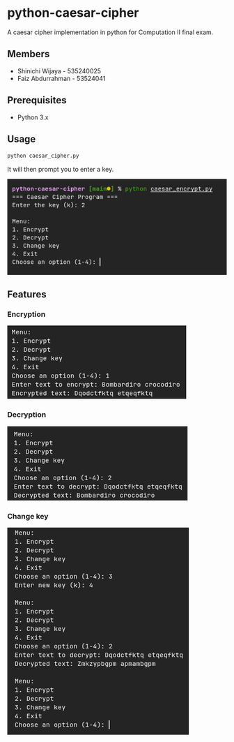 # python-caesar-cipher

A caesar cipher implementation in python for Computation II final exam.

## Members

- Shinichi Wijaya - 535240025
- Faiz Abdurrahman - 53524041

## Prerequisites

- Python 3.x

## Usage

```sh
python caesar_cipher.py
```

It will then prompt you to enter a key.

![Caesar Cipher Key Input](https://raw.githubusercontent.com/BeSalt1080/python-caesar-cipher/master/sources/1.png)

## Features

### Encryption

![Caesar Cipher Encryption](https://raw.githubusercontent.com/BeSalt1080/python-caesar-cipher/master/sources/2.png)

### Decryption

![Caesar Cipher Decryption](https://raw.githubusercontent.com/BeSalt1080/python-caesar-cipher/master/sources/3.png)

### Change key

![Caesar Cipher Change Key](https://raw.githubusercontent.com/BeSalt1080/python-caesar-cipher/master/sources/4.png)
